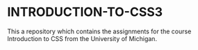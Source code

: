 # INTRODUCTION-TO-CSS3
This a repository which contains the assignments for the course Introduction to CSS from the University of Michigan.
